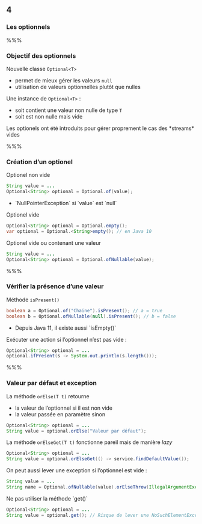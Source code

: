 <!-- .slide: data-background-image="images/java-cup.svg" data-background-size="400px" class="chapter" -->
## 4
### Les optionnels


%%%


<!-- .slide: class="slide" data-background-image="images/java-cup.svg" data-background-size="400px" -->
### Objectif des optionnels

Nouvelle classe `Optional<T>`
 - permet de mieux gérer les valeurs `null`
 - utilisation de valeurs optionnelles plutôt que nulles

Une instance de `Optional<T>` :
 - soit contient une valeur non nulle de type `T`
 - soit est non nulle mais vide

<!-- .element: class="icon idea" -->Les optionels ont été introduits pour gérer proprement le cas des *streams* vides


%%%


<!-- .slide: class="slide" data-background-image="images/java-cup.svg" data-background-size="400px" -->
### Création d’un optionel

Optionel non vide
```java
String value = ...
Optional<String> optional = Optional.of(value);
```
 - <!-- .element: class="icon warn" --> `NullPointerException` si `value` est `null`

Optionel vide
```java
Optional<String> optional = Optional.empty();
var optional = Optional.<String>empty(); // en Java 10
```

Optionel vide ou contenant une valeur
```java
String value = ...
Optional<String> optional = Optional.ofNullable(value);
```


%%%


<!-- .slide: class="slide" data-background-image="images/java-cup.svg" data-background-size="400px" -->
### Vérifier la présence d’une valeur

Méthode `isPresent()`
```java
boolean a = Optional.of("Chaine").isPresent(); // a = true
boolean b = Optional.ofNullable(null).isPresent(); // b = false
```
 - <!-- .element: class="icon warn" --> Depuis Java 11, il existe aussi `isEmpty()`
 
Exécuter une action si l’optionnel n’est pas vide :

```java
Optional<String> optional = ...
optional.ifPresent(s -> System.out.println(s.length()));
```


%%%


<!-- .slide: class="slide" data-background-image="images/java-cup.svg" data-background-size="400px" -->
### Valeur par défaut et exception

La méthode `orElse(T t)` retourne
 - la valeur de l’optionnel si il est non vide
 - la valeur passée en paramètre sinon

```java
Optional<String> optional = ...
String value = optional.orElse("Valeur par défaut");
```

La méthode `orElseGet(T t)` fonctionne pareil mais de manière *lazy*

```java
Optional<String> optional = ...
String value = optional.orElseGet(() -> service.findDefaultValue());
```

On peut aussi lever une exception si l’optionnel est vide :
```java
String value = ...
String name = Optional.ofNullable(value).orElseThrow(IllegalArgumentException::new);
```

<!-- .element: class="icon warn" -->Ne pas utiliser la méthode `get()`
```java
Optional<String> optional = ...
String value = optional.get(); // Risque de lever une NoSuchElementException
```